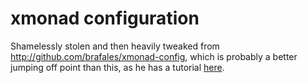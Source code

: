 xmonad configuration
====================

Shamelessly stolen and then heavily tweaked from http://github.com/brafales/xmonad-config, which is probably a better jumping off point than this, as he has a tutorial [here](http://thinkingeek.com/2011/11/21/simple-guide-configure-xmonad-dzen2-conky/).
